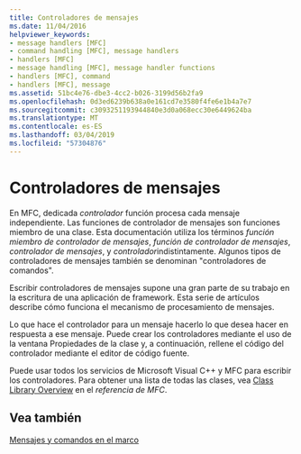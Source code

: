 ```yaml
---
title: Controladores de mensajes
ms.date: 11/04/2016
helpviewer_keywords:
- message handlers [MFC]
- command handling [MFC], message handlers
- handlers [MFC]
- message handling [MFC], message handler functions
- handlers [MFC], command
- handlers [MFC], message
ms.assetid: 51bc4e76-dbe3-4cc2-b026-3199d56b2fa9
ms.openlocfilehash: 0d3ed6239b638a0e161cd7e3580f4fe6e1b4a7e7
ms.sourcegitcommit: c3093251193944840e3d0a068ecc30e6449624ba
ms.translationtype: MT
ms.contentlocale: es-ES
ms.lasthandoff: 03/04/2019
ms.locfileid: "57304876"
---
```

# <a name="message-handlers"></a>Controladores de mensajes

En MFC, dedicada *controlador* función procesa cada mensaje independiente. Las funciones de controlador de mensajes son funciones miembro de una clase. Esta documentación utiliza los términos *función miembro de controlador de mensajes*, *función de controlador de mensajes*, *controlador de mensajes*, y *controlador*indistintamente. Algunos tipos de controladores de mensajes también se denominan "controladores de comandos".

Escribir controladores de mensajes supone una gran parte de su trabajo en la escritura de una aplicación de framework. Esta serie de artículos describe cómo funciona el mecanismo de procesamiento de mensajes.

Lo que hace el controlador para un mensaje hacerlo lo que desea hacer en respuesta a ese mensaje. Puede crear los controladores mediante el uso de la ventana Propiedades de la clase y, a continuación, rellene el código del controlador mediante el editor de código fuente.

Puede usar todos los servicios de Microsoft Visual C++ y MFC para escribir los controladores. Para obtener una lista de todas las clases, vea [Class Library Overview](../mfc/class-library-overview.md) en el *referencia de MFC*.

## <a name="see-also"></a>Vea también

[Mensajes y comandos en el marco](../mfc/messages-and-commands-in-the-framework.md)
